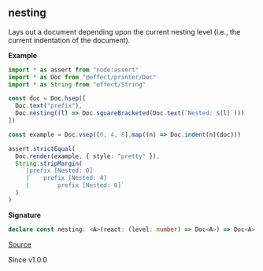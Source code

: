 ## nesting

Lays out a document depending upon the current nesting level (i.e., the
current indentation of the document).

**Example**

```ts
import * as assert from "node:assert"
import * as Doc from "@effect/printer/Doc"
import * as String from "effect/String"

const doc = Doc.hsep([
  Doc.text("prefix"),
  Doc.nesting((l) => Doc.squareBracketed(Doc.text(`Nested: ${l}`)))
])

const example = Doc.vsep([0, 4, 8].map((n) => Doc.indent(n)(doc)))

assert.strictEqual(
  Doc.render(example, { style: "pretty" }),
  String.stripMargin(
    `|prefix [Nested: 0]
     |    prefix [Nested: 4]
     |        prefix [Nested: 8]`
  )
)
```

**Signature**

```ts
declare const nesting: <A>(react: (level: number) => Doc<A>) => Doc<A>
```

[Source](https://github.com/Effect-TS/effect/tree/main/packages/printer/src/Doc.ts#L1524)

Since v1.0.0